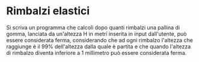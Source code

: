 # Rimbalzi elastici

Si scriva un programma che calcoli dopo quanti rimbalzi una pallina di gomma, lanciata da un'altezza H in metri inserita in input dall'utente, può essere considerata ferma,  considerando che ad ogni rimbalzo l'altezza che raggiunge è il 99% dell'altezza dalla quale è partita e che quando l'altezza di rimbalzo diventa inferiore a 1 millimetro può essere considerata ferma.
